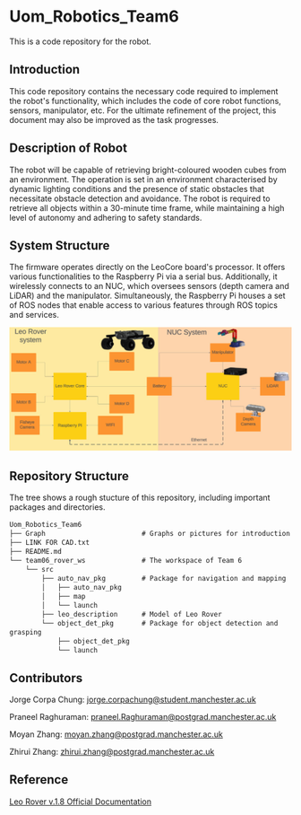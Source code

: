 # Uom_Robotics_Team6

This is a code repository for the robot.

## Introduction

This code repository contains the necessary code required to implement the robot's functionality, which includes the code of core robot functions, sensors, manipulator, etc. For the ultimate refinement of the project, this document may also be improved as the task progresses.

## Description of Robot

The robot will be capable of retrieving bright-coloured wooden cubes from an environment. The operation is set in an environment characterised by dynamic lighting conditions and the presence of static obstacles that necessitate obstacle detection and avoidance. The robot is required to retrieve all objects within a 30-minute time frame, while maintaining a high level of autonomy and adhering to safety standards.

## System Structure

The firmware operates directly on the LeoCore board's processor. It offers various functionalities to the Raspberry Pi via a serial bus. Additionally, it wirelessly connects to an NUC, which oversees sensors (depth camera and LiDAR) and the manipulator. Simultaneously, the Raspberry Pi houses a set of ROS nodes that enable access to various features through ROS topics and services.

![System Structure](/Graph/System%20Diagram%20of%20the%20Leo%20Rover%20and%20NUC.jpeg)

## Repository Structure

The tree shows a rough stucture of this repository, including important packages and directories.

```
Uom_Robotics_Team6
├── Graph                        # Graphs or pictures for introduction
├── LINK FOR CAD.txt             
├── README.md
└── team06_rover_ws              # The workspace of Team 6
    └── src                      
        ├── auto_nav_pkg         # Package for navigation and mapping
        │   ├── auto_nav_pkg
        │   ├── map
        │   └── launch
        ├── leo_description      # Model of Leo Rover
        └── object_det_pkg       # Package for object detection and grasping
            ├── object_det_pkg       
            └── launch

```

## Contributors

Jorge Corpa Chung: jorge.corpachung@student.manchester.ac.uk

Praneel Raghuraman: praneel.Raghuraman@postgrad.manchester.ac.uk

Moyan Zhang: moyan.zhang@postgrad.manchester.ac.uk

Zhirui Zhang: zhirui.zhang@postgrad.manchester.ac.uk

## Reference

[Leo Rover v.1.8 Official Documentation](https://www.leorover.tech/knowledge-base)
